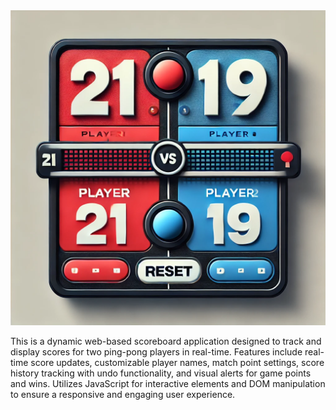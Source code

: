 <div align="center">
  <img src="readme photo.webp" alt="alt text" />
</div>

This is a dynamic web-based scoreboard application designed to track and display scores for two ping-pong players in real-time. Features include real-time score updates, customizable player names, match point settings, score history tracking with undo functionality, and visual alerts for game points and wins. Utilizes JavaScript for interactive elements and DOM manipulation to ensure a responsive and engaging user experience.

